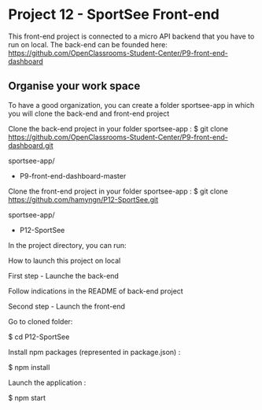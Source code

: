 # Project 12 - SportSee Front-end

This front-end project is connected to a micro API backend that you have to run on local.
The back-end can be founded here: https://github.com/OpenClassrooms-Student-Center/P9-front-end-dashboard

## Organise your work space

To have a good organization, you can create a folder sportsee-app in which you will clone the back-end and front-end project

Clone the back-end project in your folder sportsee-app : 
$ git clone https://github.com/OpenClassrooms-Student-Center/P9-front-end-dashboard.git

sportsee-app/
   - P9-front-end-dashboard-master

Clone the front-end project in your folder sportsee-app :
$ git clone https://github.com/hamyngn/P12-SportSee.git

sportsee-app/
   - P12-SportSee

In the project directory, you can run:

How to launch this project on local

First step - Launche the back-end

Follow indications in the README of back-end project

Second step - Launch the front-end

Go to cloned folder:

$ cd P12-SportSee

Install npm packages (represented in package.json) :

$ npm install

Launch the application :

$ npm start